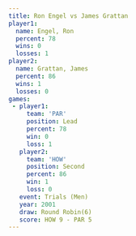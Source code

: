 ```yaml
---
title: Ron Engel vs James Grattan
player1:              
  name: Engel, Ron    
  percent: 78         
  wins: 0             
  losses: 1           
player2:              
  name: Grattan, James
  percent: 86         
  wins: 1             
  losses: 0           
games:
 - player1:        
     team: 'PAR'   
     position: Lead
     percent: 78   
     win: 0        
     loss: 1       
   player2:          
     team: 'HOW'     
     position: Second
     percent: 86     
     win: 1          
     loss: 0         
   event: Trials (Men) 
   year: 2001          
   draw: Round Robin(6)
   score: HOW 9 - PAR 5
---
```


